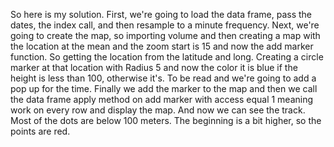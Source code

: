 So here is my solution. First, we're going to load the data frame, pass the dates, the index call, and then resample to a minute frequency. Next, we're going to create the map, so importing volume and then creating a map with the location at the mean and the zoom start is 15 and now the add marker function. So getting the location from the latitude and long. Creating a circle marker at that location with Radius 5 and now the color it is blue if the height is less than 100, otherwise it's. To be read and we're going to add a pop up for the time. Finally we add the marker to the map and then we call the data frame apply method on add marker with access equal 1 meaning work on every row and display the map. And now we can see the track. Most of the dots are below 100 meters. The beginning is a bit higher, so the points are red.